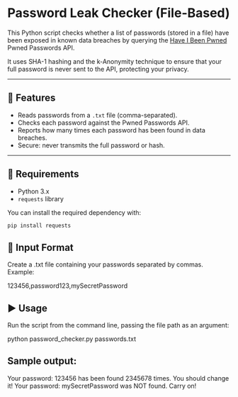 # Password Leak Checker (File-Based)

This Python script checks whether a list of passwords (stored in a file) have been exposed in known data breaches by querying the [Have I Been Pwned](https://haveibeenpwned.com/API/v3#PwnedPasswords) Pwned Passwords API.

It uses SHA-1 hashing and the k-Anonymity technique to ensure that your full password is never sent to the API, protecting your privacy.

---

## 🔧 Features

- Reads passwords from a `.txt` file (comma-separated).
- Checks each password against the Pwned Passwords API.
- Reports how many times each password has been found in data breaches.
- Secure: never transmits the full password or hash.

---

## 🧰 Requirements

- Python 3.x
- `requests` library

You can install the required dependency with:

```bash
pip install requests
```

## 📄 Input Format
Create a .txt file containing your passwords separated by commas.
Example:

123456,password123,mySecretPassword

## ▶️ Usage
Run the script from the command line, passing the file path as an argument:

python password_checker.py passwords.txt

## Sample output:
Your password: 123456 has been found 2345678 times. You should change it!
Your password: mySecretPassword was NOT found. Carry on!
